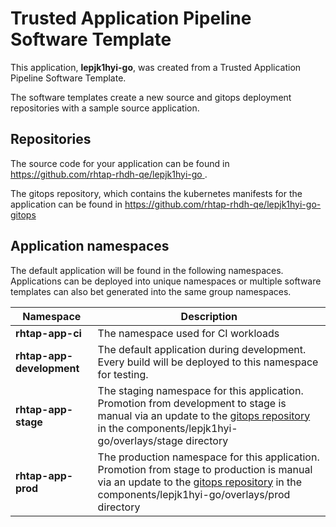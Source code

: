 # Trusted Application Pipeline Software Template

This application, **lepjk1hyi-go**, was created from a Trusted Application Pipeline Software Template.

The software templates create a new source and gitops deployment repositories with a sample source application. 

## Repositories

The source code for your application can be found in [https://github.com/rhtap-rhdh-qe/lepjk1hyi-go ](https://github.com/rhtap-rhdh-qe/lepjk1hyi-go ).
 
The gitops repository, which contains the kubernetes manifests for the application can be found in 
[https://github.com/rhtap-rhdh-qe/lepjk1hyi-go-gitops ](https://github.com/rhtap-rhdh-qe/lepjk1hyi-go-gitops ) 

## Application namespaces 

The default application will be found in the following namespaces. Applications can be deployed into unique namespaces or multiple software templates can also bet generated into the same group namespaces.  

|  Namespace   |  Description   |  
| -------- | -------- |
| **rhtap-app-ci** | The namespace used for CI workloads |
| **rhtap-app-development** | The default application during development. Every build will be deployed to this namespace for testing. |
| **rhtap-app-stage** | The staging namespace for this application. Promotion from development to stage is manual via an update to the [gitops repository](https://github.com/rhtap-rhdh-qe/lepjk1hyi-go-gitops ) in the components/lepjk1hyi-go/overlays/stage directory |
| **rhtap-app-prod** | The production namespace for this application. Promotion from stage to production is manual via an update to the [gitops repository](https://github.com/rhtap-rhdh-qe/lepjk1hyi-go-gitops ) in the components/lepjk1hyi-go/overlays/prod directory |